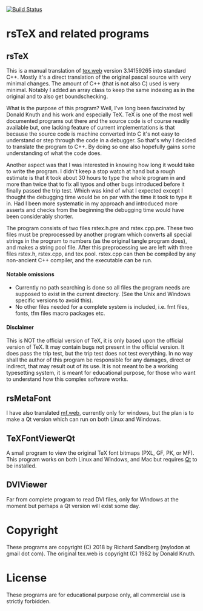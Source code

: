 [![Build Status](https://travis-ci.com/nadder/rstex.svg?branch=master)](https://travis-ci.com/nadder/rstex)
# rsTeX and related programs

## rsTeX
This is a manual translation of [tex.web](https://ctan.org/pkg/tex) version 3.14159265 into standard C++.
Mostly it's a direct translation of the original pascal source with very minimal changes.
The amount of C++ (that is not also C) used is very minimal. Notably I added an array
class to keep the same indexing as in the original and to also get boundschecking.

What is the purpose of this program? Well, I've long been fascinated by
Donald Knuth and his work and especially TeX. TeX is one of the most well
documented programs out there and the source code is of course readily available
but, one lacking feature of current implementations is that because the source code is
machine converted into C it's not easy to understand or step through the code
in a debugger. So that's why I decided to translate the program to C++. By doing so
one also hopefully gains some understanding of what the code does.

Another aspect was that I was interested in knowing how long it would take
to write the program. I didn't keep a stop watch at hand but a rough estimate is
that it took about 30 hours to type the whole program in and more than twice that to
fix all typos and other bugs introduced before it finally passed the trip test.
Which was kind of what I expected except I thought the debugging time would be on 
par with the time it took to type it in. Had I been more systematic in my approach
and introduced more asserts and checks from the beginning the debugging time would
have been considerably shorter.

The program consists of two files rstex.h.pre and rstex.cpp.pre.
These two files must be preprocessed by another program which converts all
special strings in the program to numbers (as the original tangle program does),
and makes a string pool file.
After this preprocessing we are left with three files rstex.h, rstex.cpp, and tex.pool.
rstex.cpp can then be compiled by any non-ancient C++ compiler, and the executable can be run.

#### Notable omissions
* Currently no path searching is done so all files the program needs are supposed
  to exist in the current directory. (See the Unix and Windows specific versions to avoid this).
* No other files needed for a complete system is included, i.e. fmt files, fonts, tfm files
  macro packages etc.

#### Disclaimer
This is NOT the official version of TeX, it is only based upon the official version of TeX.
It may contain bugs not present in the official version. It does pass the trip test,
but the trip test does not test everything. In no way shall the author of this program
be responsible for any damages, direct or indirect, that may result out of its use.
It is not meant to be a working typesetting system, it is meant for educational purpose,
for those who want to understand how this complex software works.

## rsMetaFont
I have also translated [mf.web](https://ctan.org/pkg/metafont), currently only for windows, but the plan is to make a Qt version which
can run on both Linux and Windows.

## TeXFontViewerQt
A small program to view the original TeX font bitmaps (PXL, GF, PK, or MF).
This program works on both Linux and Windows, and Mac but requires [Qt](https://www.qt.io) to be installed.

## DVIViewer
Far from complete program to read DVI files, only for Windows at the moment but perhaps a Qt version
will exist some day.

# Copyright
These programs are copyright (C) 2018 by Richard Sandberg (mylodon at gmail dot com).
The original tex.web is copyright (C) 1982 by Donald Knuth.

# License
These programs are for educational purpose only, all commercial use
is strictly forbidden.

